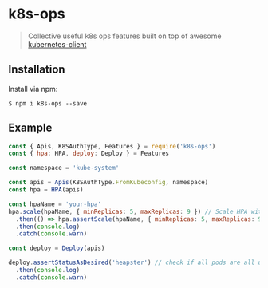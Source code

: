 # k8s-ops
> Collective useful k8s ops features built on top of awesome [kubernetes-client](https://github.com/godaddy/kubernetes-client)

## Installation

Install via npm:

```console
$ npm i k8s-ops --save
```

## Example

```js
const { Apis, K8SAuthType, Features } = require('k8s-ops')
const { hpa: HPA, deploy: Deploy } = Features

const namespace = 'kube-system'

const apis = Apis(K8SAuthType.FromKubeconfig, namespace)
const hpa = HPA(apis)

const hpaName = 'your-hpa'
hpa.scale(hpaName, { minReplicas: 5, maxReplicas: 9 }) // Scale HPA with given min/max replicas
  .then(() => hpa.assertScale(hpaName, { minReplicas: 5, maxReplicas: 9 })) // check if scale is set correctly
  .then(console.log)
  .catch(console.warn)

const deploy = Deploy(apis)

deploy.assertStatusAsDesired('heapster') // check if all pods are all up-to-date and available
  .then(console.log)
  .catch(console.warn)
```